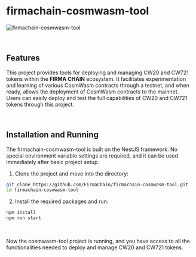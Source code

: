 # firmachain-cosmwasm-tool

![firmachain-cosmwasm-tool](https://github.com/FirmaChain/firmachain-cosmwasm-tool/assets/93503020/2f57ffca-9e53-4cf8-a793-db5015eb4155)

<br>

## Features
This project provides tools for deploying and managing CW20 and CW721 tokens within the **FIRMA CHAIN** ecosystem. It facilitates experimentation and learning of various CosmWasm contracts through a testnet, and when ready, allows the deployment of CosmWasm contracts to the mainnet. Users can easily deploy and test the full capabilities of CW20 and CW721 tokens through this project.

<br>

## Installation and Running
The firmachain-cosmwasm-tool is built on the NestJS framework. No special environment variable settings are required, and it can be used immediately after basic project setup.

1. Clone the project and move into the directory:
```bash
git clone https://github.com/FirmaChain/firmachain-cosmwasm-tool.git
cd firmachain-cosmwasm-tool
```

2. Install the required packages and run:
```bash
npm install
npm run start
```

<br>

Now the cosmwasm-tool project is running, and you have access to all the functionalities needed to deploy and manage CW20 and CW721 tokens.
